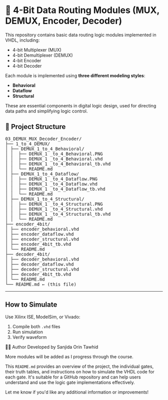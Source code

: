 # 🔀 4-Bit Data Routing Modules (MUX, DEMUX, Encoder, Decoder)

This repository contains basic data routing logic modules implemented in VHDL, including:
- 4-bit Multiplexer (MUX)
- 4-bit Demultiplexer (DEMUX)
- 4-bit Encoder
- 4-bit Decoder

Each module is implemented using **three different modeling styles**:
- **Behavioral**
- **Dataflow**
- **Structural**

These are essential components in digital logic design, used for directing data paths and simplifying logic control.

## 📁 Project Structure
<pre>
03_DEMUX_MUX_Decoder_Encoder/
├── 1_to_4_DEMUX/
│ ├── DEMUX_1_to_4_Behavioral/
│ │  ├── DEMUX_1 _to_4_Behavioral.PNG
│ │  ├── DEMUX_1 _to_4_Behavioral.vhd
│ │  ├── DEMUX_1 _to_4_Behavioral_tb.vhd
│ │  └── README.md
│ ├── DEMUX_1_to_4_Dataflow/
│ │  ├── DEMUX_1 _to_4_Dataflow.PNG
│ │  ├── DEMUX_1 _to_4_Dataflow.vhd
│ │  ├── DEMUX_1 _to_4_Dataflow_tb.vhd
│ │  └── README.md
│ ├── DEMUX_1_to_4_Structural/
│ │  ├── DEMUX_1 _to_4_Structural.PNG
│ │  ├── DEMUX_1 _to_4_Structural.vhd
│ │  ├── DEMUX_1 _to_4_Structural_tb.vhd
│ │  └── README.md
├── encoder_4bit/
│ ├── encoder_behavioral.vhd
│ ├── encoder_dataflow.vhd
│ ├── encoder_structural.vhd
│ ├── encoder_4bit_tb.vhd
│ └── README.md
├── decoder_4bit/
│ ├── decoder_behavioral.vhd
│ ├── decoder_dataflow.vhd
│ ├── decoder_structural.vhd
│ ├── decoder_4bit_tb.vhd
│ └── README.md
└── README.md ← (this file)
</pre>
---


## How to Simulate
Use Xilinx ISE, ModelSim, or Vivado:
1. Compile both `.vhd` files
2. Run simulation
3. Verify waveform


🙋‍♀️ Author Developed by Sanjida Orin Tawhid

More modules will be added as I progress through the course.

This `README.md` provides an overview of the project, the individual gates, their truth tables, and instructions on how to simulate the VHDL code for each gate. It's suitable for a GitHub repository and can help users understand and use the logic gate implementations effectively.

Let me know if you'd like any additional information or improvements!
